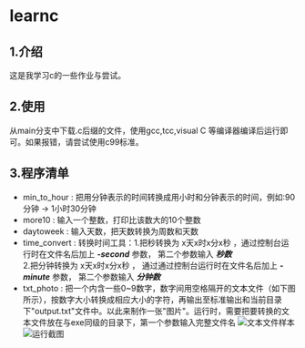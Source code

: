 # learnc
## 1.介绍
这是我学习c的一些作业与尝试。
## 2.使用
从main分支中下载.c后缀的文件，使用gcc,tcc,visual C 等编译器编译后运行即可。如果报错，请尝试使用c99标准。
## 3.程序清单
- min_to_hour : 把用分钟表示的时间转换成用小时和分钟表示的时间，例如:90分钟 → 1小时30分钟 
- more10 : 输入一个整数，打印比该数大的10个整数
- daytoweek : 输入天数，把天数转换为周数和天数
- time_convert : 转换时间工具：1.把秒转换为 x天x时x分x秒  ，通过控制台运行时在文件名后加上 ***-second*** 参数， 第二个参数输入 ***秒数***  
                               2.把分钟转换为 x天x时x分x秒 ， 通过通过控制台运行时在文件名后加上 ***-minute*** 参数， 第二个参数输入 ***分钟数***
- txt_photo : 把一个内含一些0~9数字，数字间用空格隔开的文本文件（如下图所示），按数字大小转换成相应大小的字符，再输出至标准输出和当前目录下"output.txt"文件中。以此来制作一张"图片"。运行时，需要把要转换的文本文件放在与exe同级的目录下，第一个参数输入完整文件名
  ![文本文件样本](https://i.loli.net/2021/09/23/rMHVqSp83IOL5lb.png)                  ![运行截图](https://i.loli.net/2021/09/23/7Tk9oJabQmtRhDf.png)
  
  
